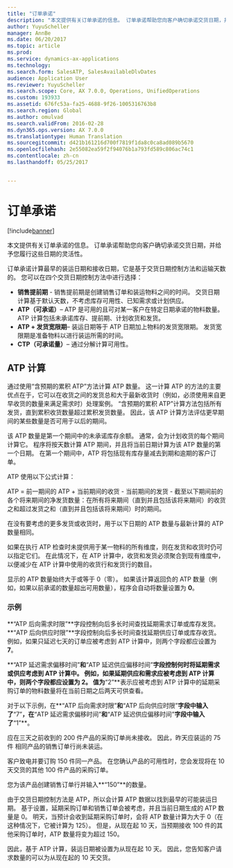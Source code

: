 ```yaml
---
title: "订单承诺"
description: "本文提供有关订单承诺的信息。 订单承诺帮助您向客户确切承诺交货日期，并给予您履行这些日期的灵活性。"
author: YuyuScheller
manager: AnnBe
ms.date: 06/20/2017
ms.topic: article
ms.prod: 
ms.service: dynamics-ax-applications
ms.technology: 
ms.search.form: SalesATP, SalesAvailableDlvDates
audience: Application User
ms.reviewer: YuyuScheller
ms.search.scope: Core, AX 7.0.0, Operations, UnifiedOperations
ms.custom: 193933
ms.assetid: 676fc53a-fa25-4688-9f26-1005316763b8
ms.search.region: Global
ms.author: omulvad
ms.search.validFrom: 2016-02-28
ms.dyn365.ops.version: AX 7.0.0
ms.translationtype: Human Translation
ms.sourcegitcommit: d421b161216d700f7819f1da8c0ca8ad089b5670
ms.openlocfilehash: 2e55082ea59f2f94076b1a793fd589c806ac74c1
ms.contentlocale: zh-cn
ms.lasthandoff: 05/25/2017


---
```


# <a name="order-promising"></a>订单承诺

[!include[banner](../includes/banner.md)]


本文提供有关订单承诺的信息。 订单承诺帮助您向客户确切承诺交货日期，并给予您履行这些日期的灵活性。

订单承诺计算最早的装运日期和接收日期，它是基于交货日期控制方法和运输天数的。 您可以在四个交货日期控制方法中进行选择：

-   **销售提前期** - 销售提前期是创建销售订单和装运物料之间的时间。 交货日期计算基于默认天数，不考虑库存可用性、已知需求或计划供应。
-   **ATP（可承诺）**– ATP 是可用的且可对某一客户在特定日期承诺的物料数量。 ATP 计算包括未承诺库存、提前期、计划收货和发货。
-   **ATP + 发货宽限期**– 装运日期等于 ATP 日期加上物料的发货宽限期。 发货宽限期是准备物料以进行装运所需的时间。
-   **CTP（可承诺量）**– 通过分解计算可用性。

## <a name="atp-calculations"></a>ATP 计算
通过使用“含预期的累积 ATP”方法计算 ATP 数量。 这一计算 ATP 的方法的主要优点在于，它可以在收货之间的发货总和大于最新收货时（例如，必须使用来自更早收货的数量来满足需求时）处理案例。 “含预期的累积 ATP”计算方法包括所有发货，直到累积收货数量超过累积发货数量。 因此，该 ATP 计算方法评估更早期间的某些数量是否可用于以后的期间。  

该 ATP 数量是第一个期间中的未承诺库存余额。 通常，会为计划收货的每个期间计算它。 程序将按天数计算 ATP 期间，并且将当前日期计算为该 ATP 数量的第一个日期。 在第一个期间中，ATP 将包括现有库存量减去到期和逾期的客户订单。  

ATP 使用以下公式计算：  

ATP = 前一期间的 ATP + 当前期间的收货 - 当前期间的发货 - 截至以下期间前的各个将来期间的净发货数量：在所有将来期间（直到并且包括该将来期间）的收货之和超过发货之和（直到并且包括该将来期间）时的期间。  

在没有要考虑的更多发货或收货时，用于以下日期的 ATP 数量与最新计算的 ATP 数量相同。  

如果在执行 ATP 检查时未提供用于某一物料的所有维度，则在发货和收货时仍可以指定它们。 在此情况下，在 ATP 计算中，收货和发货必须聚合到现有维度中，以便减少在 ATP 计算中使用的收货行和发货行的数目。  

显示的 ATP 数量始终大于或等于 0（零）。 如果该计算返回负的 ATP 数量（例如，如果以前承诺的数量超出可用数量），程序会自动将数量设置为 **0**。

### <a name="example"></a>示例

**“ATP 后向需求时限”**字段控制向后多长时间查找延期需求订单或库存发货。 **“ATP 后向供应时限”**字段控制向后多长时间查找延期供应订单或库存收货。 例如，如果只延迟七天的订单应被考虑到 ATP 计算中，则两个字段都应设置为 **7**。  

**“ATP 延迟需求偏移时间”**和**“ATP 延迟供应偏移时间”**字段控制何时将延期需求或供应考虑到 ATP 计算中。 例如，如果延期供应和需求应被考虑到 ATP 计算中，则两个字段都应设置为 **2**。 值为**“2”**表示应被考虑到 ATP 计算中的延期采购订单的物料数量将在当前日期之后两天可供查看。  

对于以下示例，在**“ATP 后向需求时限”**和**“ATP 后向供应时限”**字段中输入了**“7”**，在**“ATP 延迟需求偏移时间”**和**“ATP 延迟供应偏移时间”**字段中输入了**“1”**。  

应在三天之前收到的 200 件产品的采购订单尚未接收。 因此，昨天应装运的 75件 相同产品的销售订单行尚未装运。  

客户致电并要订购 150 件同一产品。 在您确认产品的可用性时，您会发现将在 10 天交货的其他 100 件产品的采购订单。  

您为该产品创建销售订单行并输入**“150”**的数量。  

由于交货日期控制方法是 ATP，所以会计算 ATP 数据以找到最早的可能装运日期。 基于设置，延期采购订单和销售订单会被考虑，并且当前日期生成的 ATP 数量是 0。 明天，当预计会收到延期采购订单时，会将 ATP 数量计算为大于 0（在这种情况下，它被计算为 125）。 但是，从现在起 10 天，当预期接收 100 件的其他采购订单时，ATP 数量将变为超过 150。  

因此，基于 ATP 计算，装运日期被设置为从现在起 10 天。 因此，您告知客户请求数量的可以为从现在起的 10 天交货。




